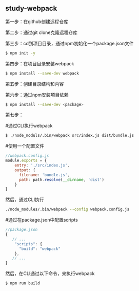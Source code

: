 ## study-webpack

第一步：在github创建远程仓库

第二步：通过git clone克隆远程仓库

第三步：cd到项目目录，通过npm初始化一个package.json文件

```bash
$ npm init -y
```

第四步：在项目目录安装webpack

```bash
$ npm install --save-dev webpack
```

第五步：创建目录结构和内容

第六步：通过npm安装项目依赖

```bash
$ npm install --save-dev <package>
```

第七步：

#通过CLI执行webpack

```bash
$ ./node_moduls/.bin/webpack src/index.js dist/bundle.js
```

#使用一个配置文件

```javascript
//webpack.config.js
module.exports = {
	entry: './src/index.js',
	output: {
	  filename: 'bundle.js',
	  path: path.resolve(__dirname, 'dist')
    }
}
```
然后，通过CLI执行

```bash
./node_modules/.bin/webpack --config webpack.config.js
```

#通过在package.json中配置scripts

```javascript
//package.json
{
   // ...
	"scripts": {
      "build": "webpack"	
    },
   // ...
}
```

然后，在CLI通过以下命令，来执行webpack

```bash
$ npm run build
```







